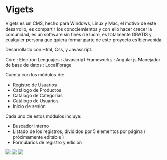 # Vigets
Vigets es un CMS, hecho para Windows, Linux y Mac, el motivo de este desarrollo, es compartir los conociemientos y con ello hacer crecer la comunidad, es un software sin fines de lucro, es totalmente GRATIS y cualquier persona que quiera formar parte de este proyecto es bienvenida.

Desarrollado con Html, Css, y Javascript.

Core : Electron 
Lenguajes : Javascript
Frameworks : Angular.js
Manejador de base de datos : LocalForage

Cuenta con los módulos de:
 - Registro de Usuarios
 - Catálogo de Productos
 - Catálogo de Categorías
 - Catálogo de Usuarios
 - Inicio de sesión

Cada uno de estos módulos incluye:

 - Buscador interno
 - Listado de los registros, divididos por 5 elementos por página ( próximamente editable )
 - Formularios de registro y edición


<img src="http://dantecervantes.com/wp-content/uploads/2015/07/Captura-de-pantalla-2015-07-11-a-las-21.01.03.png?w=650">
<img src="http://dantecervantes.com/wp-content/uploads/2015/07/Captura-de-pantalla-2015-07-11-a-las-21.00.30.png?w=650">
<img src="http://dantecervantes.com/wp-content/uploads/2015/07/Captura-de-pantalla-2015-07-11-a-las-21.01.36.png?w=650">


  
